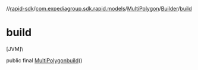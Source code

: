 //[rapid-sdk](../../../../index.md)/[com.expediagroup.sdk.rapid.models](../../index.md)/[MultiPolygon](../index.md)/[Builder](index.md)/[build](build.md)

# build

[JVM]\

public final [MultiPolygon](../index.md)[build](build.md)()
